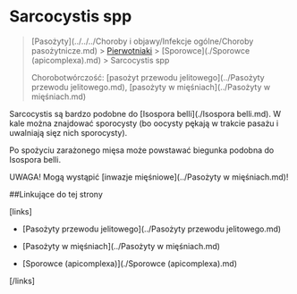 # Sarcocystis spp

> [Pasożyty](../../../Choroby i objawy/Infekcje ogólne/Choroby pasożytnicze.md) > [Pierwotniaki](./Pierwotniaki.md) > [Sporowce](./Sporowce (apicomplexa).md) > Sarcocystis spp
>
> Chorobotwórczość: [pasożyt przewodu jelitowego](../Pasożyty przewodu jelitowego.md), [pasożyty w mięśniach](../Pasożyty w mięśniach.md)



Sarcocystis są bardzo podobne do [Isospora belli](./Isospora belli.md). W kale można znajdować sporocysty (bo oocysty pękają w trakcie pasażu i uwalniają sięz nich sporocysty).

Po spożyciu zarażonego mięsa może powstawać biegunka podobna do Isospora belli.

UWAGA! Mogą wystąpić [inwazje mięśniowe](../Pasożyty w mięśniach.md)!



##Linkujące do tej strony

[links]

- [Pasożyty przewodu jelitowego](../Pasożyty przewodu jelitowego.md)

- [Pasożyty w mięśniach](../Pasożyty w mięśniach.md)

- [Sporowce (apicomplexa)](./Sporowce (apicomplexa).md)


[/links]

